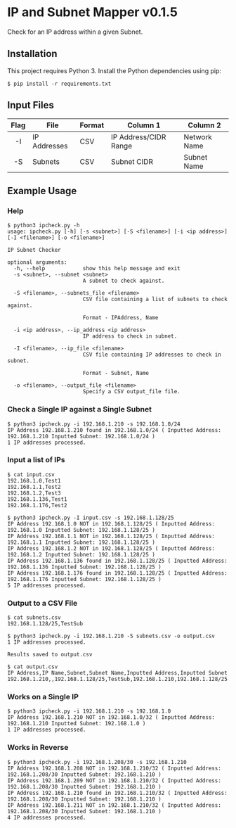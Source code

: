 # IP and Subnet Mapper v0.1.5

Check for an IP address within a given Subnet.

## Installation

This project requires Python 3. Install the Python dependencies using pip:

```console
$ pip install -r requirements.txt
```

## Input Files

| Flag | File | Format | Column 1 | Column 2 |
| :--: | ---- | ------ | -------- | -------- |
| -I   | IP Addresses | CSV | IP Address/CIDR Range | Network Name |
| -S   | Subnets      | CSV | Subnet CIDR           | Subnet Name  |

## Example Usage

### Help

```console
$ python3 ipcheck.py -h
usage: ipcheck.py [-h] [-s <subnet>] [-S <filename>] [-i <ip address>] [-I <filename>] [-o <filename>]

IP Subnet Checker

optional arguments:
  -h, --help            show this help message and exit
  -s <subnet>, --subnet <subnet>
                        A subnet to check against.

  -S <filename>, --subnets_file <filename>
                        CSV file containing a list of subnets to check against.

                        Format - IPAddress, Name

  -i <ip address>, --ip_address <ip address>
                        IP address to check in subnet.

  -I <filename>, --ip_file <filename>
                        CSV file containing IP addresses to check in subnet.

                        Format - Subnet, Name

  -o <filename>, --output_file <filename>
                        Specify a CSV output_file file.
```

### Check a Single IP against a Single Subnet

```console
$ python3 ipcheck.py -i 192.168.1.210 -s 192.168.1.0/24
IP Address 192.168.1.210 found in 192.168.1.0/24 ( Inputted Address: 192.168.1.210 Inputted Subnet: 192.168.1.0/24 )
1 IP addresses processed.
```

### Input a list of IPs

```console
$ cat input.csv
192.168.1.0,Test1
192.168.1.1,Test2
192.168.1.2,Test3
192.168.1.136,Test1
192.168.1.176,Test2

$ python3 ipcheck.py -I input.csv -s 192.168.1.128/25
IP Address 192.168.1.0 NOT in 192.168.1.128/25 ( Inputted Address: 192.168.1.0 Inputted Subnet: 192.168.1.128/25 )
IP Address 192.168.1.1 NOT in 192.168.1.128/25 ( Inputted Address: 192.168.1.1 Inputted Subnet: 192.168.1.128/25 )
IP Address 192.168.1.2 NOT in 192.168.1.128/25 ( Inputted Address: 192.168.1.2 Inputted Subnet: 192.168.1.128/25 )
IP Address 192.168.1.136 found in 192.168.1.128/25 ( Inputted Address: 192.168.1.136 Inputted Subnet: 192.168.1.128/25 )
IP Address 192.168.1.176 found in 192.168.1.128/25 ( Inputted Address: 192.168.1.176 Inputted Subnet: 192.168.1.128/25 )
5 IP addresses processed.
```

### Output to a CSV File

```console
$ cat subnets.csv
192.168.1.128/25,TestSub

$ python3 ipcheck.py -i 192.168.1.210 -S subnets.csv -o output.csv
1 IP addresses processed.

Results saved to output.csv

$ cat output.csv
IP Address,IP Name,Subnet,Subnet Name,Inputted Address,Inputted Subnet
192.168.1.210,,192.168.1.128/25,TestSub,192.168.1.210,192.168.1.128/25
```

### Works on a Single IP

```console
$ python3 ipcheck.py -i 192.168.1.210 -s 192.168.1.0
IP Address 192.168.1.210 NOT in 192.168.1.0/32 ( Inputted Address: 192.168.1.210 Inputted Subnet: 192.168.1.0 )
1 IP addresses processed.
```

### Works in Reverse

```console
$ python3 ipcheck.py -i 192.168.1.208/30 -s 192.168.1.210
IP Address 192.168.1.208 NOT in 192.168.1.210/32 ( Inputted Address: 192.168.1.208/30 Inputted Subnet: 192.168.1.210 )
IP Address 192.168.1.209 NOT in 192.168.1.210/32 ( Inputted Address: 192.168.1.208/30 Inputted Subnet: 192.168.1.210 )
IP Address 192.168.1.210 found in 192.168.1.210/32 ( Inputted Address: 192.168.1.208/30 Inputted Subnet: 192.168.1.210 )
IP Address 192.168.1.211 NOT in 192.168.1.210/32 ( Inputted Address: 192.168.1.208/30 Inputted Subnet: 192.168.1.210 )
4 IP addresses processed.
```